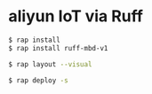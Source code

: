 # aliyun IoT via Ruff

```bash
$ rap install
$ rap install ruff-mbd-v1

$ rap layout --visual

$ rap deploy -s
```
